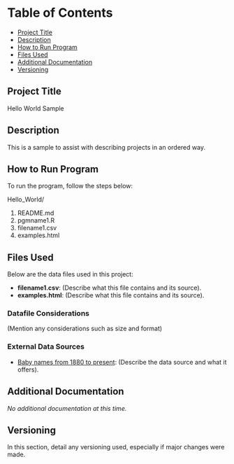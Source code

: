 # Table of Contents

- [Project Title](#project-title)
- [Description](#description)
- [How to Run Program](#how-to-run-program)
- [Files Used](#files-used)
- [Additional Documentation](#additional-documentation)
- [Versioning](#versioning)

## Project Title

Hello World Sample

## Description

This is a sample to assist with describing projects in an ordered way.

## How to Run Program

To run the program, follow the steps below:

Hello_World/
1. README.md
2. pgmname1.R
3. filename1.csv
4. examples.html


## Files Used

Below are the data files used in this project:

- **filename1.csv**: (Describe what this file contains and its source).
- **examples.html**: (Describe what this file contains and its source).

### Datafile Considerations

(Mention any considerations such as size and format)

### External Data Sources

- [Baby names from 1880 to present](URL_HERE): (Describe the data source and what it offers).

## Additional Documentation

_No additional documentation at this time._


## Versioning

In this section, detail any versioning used, especially if major changes were made.
